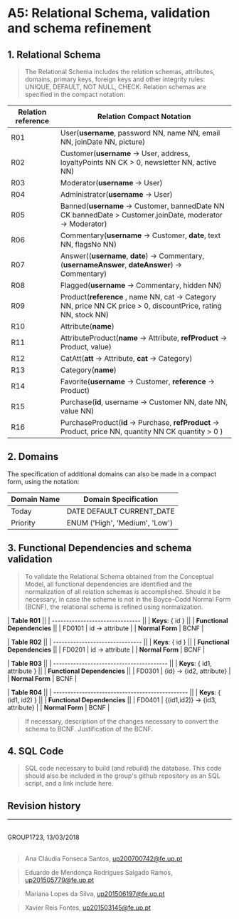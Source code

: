 # A5: Relational Schema, validation and schema refinement
 
 
## 1. Relational Schema
 
> The Relational Schema includes the relation schemas, attributes, domains, primary keys, foreign keys and other integrity rules: UNIQUE, DEFAULT, NOT NULL, CHECK.
> Relation schemas are specified in the compact notation:
 
| Relation reference | Relation Compact Notation                                            |
| ------------------ | -------------------------------------------------------------------- |
| R01                | User(__**username**__, password NN, name NN, email NN, joinDate NN, picture)  |
| R02                | Customer(__**username**__ → User, address, loyaltyPoints NN CK > 0, newsletter NN, active NN)    |
| R03                | Moderator(__**username**__ → User)                                       |
| R04                | Administrator(__**username**__ → User)                                   |
| R05                | Banned(__**username**__ → Customer, bannedDate NN CK bannedDate > Customer.joinDate, moderator → Moderator) |
| R06                | Commentary(__**username**__ → Customer, __**date**__,  text NN, flagsNo NN) |
| R07                | Answer((__**username**__, __**date**__) → Commentary, (__**usernameAnswer**__, __**dateAnswer**__) → Commentary) |
| R08                | Flagged(__**username**__ → Commentary, hidden NN) |
| R09                | Product(__**reference**__ , name NN, cat → Category NN, price NN CK price > 0, discountPrice, rating NN, stock NN) |
| R10                | Attribute(__**name**__) |
| R11                | AttributeProduct(__**name**__ → Attribute, __**refProduct**__ → Product, value) |
| R12                | CatAtt(__**att**__ → Attribute, __**cat**__ → Category) |
| R13                | Category(__**name**__) |
| R14                | Favorite(__**username**__ → Customer, __reference__ → Product) |
| R15                | Purchase(__**id**__, username → Customer NN, date NN, value NN) |
| R16                | PurchaseProduct(__**id**__ → Purchase, __**refProduct**__ → Product, price NN, quantity NN CK quantity > 0 ) |

 
## 2. Domains
 
The specification of additional domains can also be made in a compact form, using the notation:
 
| Domain Name | Domain Specification           |
| ----------- | ------------------------------ |
| Today	      | DATE DEFAULT CURRENT_DATE      |
| Priority    | ENUM ('High', 'Medium', 'Low') |
 
 
## 3. Functional Dependencies and schema validation
 
> To validate the Relational Schema obtained from the Conceptual Model, all functional dependencies are identified and the normalization of all relation schemas is accomplished. Should it be necessary, in case the scheme is not in the Boyce–Codd Normal Form (BCNF), the relational schema is refined using normalization.
 
| **Table R01**                   ||
| ------------------------------- ||
| **Keys**: { id }                ||
| **Functional Dependencies**     ||
| FD0101          | id → attribute |
| **Normal Form** | BCNF           |
 
| **Table R02**                   ||
| ------------------------------- ||
| **Keys**: { id }                ||
| **Functional Dependencies**     ||
| FD0201          | id → attribute |
| **Normal Form** | BCNF           |
 
| **Table R03**                            ||
| ---------------------------------------- ||
| **Keys**: { id1, attribute }             ||
| **Functional Dependencies**              ||
| FD0301          | {id} → {id2, attribute} |
| **Normal Form** | BCNF                    |
 
| **Table R04**                                   ||
| ----------------------------------------------- ||
| **Keys**: { (id1, id2) }                        ||
| **Functional Dependencies**                     ||
| FD0401          | {(id1,id2)} → {id3, attribute} |
| **Normal Form** | BCNF                           |
 
> If necessary, description of the changes necessary to convert the schema to BCNF.
> Justification of the BCNF.
 
## 4. SQL Code
 
> SQL code necessary to build (and rebuild) the database.
> This code should also be included in the group's github repository as an SQL script, and a link include here.
 
 
## Revision history
 
***
 
<br>
GROUP1723, 13/03/2018
<br>
<br>

> Ana Cláudia Fonseca Santos, up200700742@fe.up.pt

> Eduardo de Mendonça Rodrigues Salgado Ramos, up201505779@fe.up.pt

> Mariana Lopes da Silva, up201506197@fe.up.pt

> Xavier Reis Fontes, up201503145@fe.up.pt
